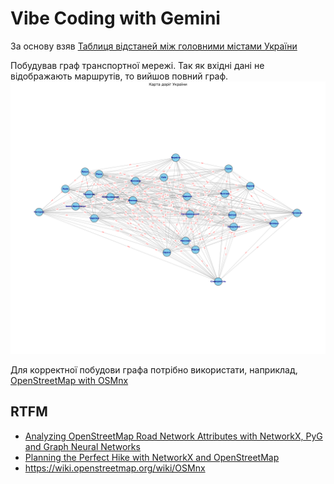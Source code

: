 # Vibe Coding with Gemini

За основу взяв
[Таблиця відстаней між головними містами України](https://yourdriver.com.ua/uk/about-us/blog/korisna-informaciya)

Побудував граф транспортної мережі. Так як вхідні дані не відображають маршрутів, то вийшов повний граф.
![Граф транспортної мережі](ukraine_city_map.png)

Для корректної побудови графа потрібно використати, наприклад, [OpenStreetMap with OSMnx](https://networkx.org/documentation/stable/auto_examples/geospatial/plot_osmnx.html)

## RTFM

-   [Analyzing OpenStreetMap Road Network Attributes with NetworkX, PyG and Graph Neural Networks](https://medium.com/@aditiajain/analyzing-openstreetmap-road-network-attributes-with-networkx-pyg-and-graph-neural-networks-2f3d7b0f832)
-   [Planning the Perfect Hike with NetworkX and OpenStreetMap](https://towardsdatascience.com/planning-the-perfect-hike-with-networkx-and-openstreetmap-2fbeaded3cc6/)
-   https://wiki.openstreetmap.org/wiki/OSMnx
